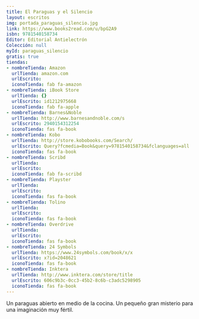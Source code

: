 ```yaml
---
title: El Paraguas y el Silencio
layout: escritos
img: portada_paraguas_silencio.jpg
link: https://www.books2read.com/u/bpG2A9
isbn: 9781540158734
Editor: Editorial Antielectrón
Colección: null
myId: paraguas_silencio
gratis: true
tiendas:
- nombreTienda: Amazon
  urlTienda: amazon.com
  urlEscrito: 
  iconoTienda: fab fa-amazon
- nombreTienda: iBook Store
  urlTienda: {}
  urlEscrito: id1212975668
  iconoTienda: fab fa-apple
- nombreTienda: Barnes&Noble
  urlTienda: http://www.barnesandnoble.com/s
  urlEscrito: 2940154312254
  iconoTienda: fas fa-book
- nombreTienda: Kobo
  urlTienda: http://store.kobobooks.com/Search/
  urlEscrito: Query?fcmedia=Book&query=9781540158734&fclanguages=all
  iconoTienda: fas fa-book
- nombreTienda: Scribd
  urlTienda: 
  urlEscrito: 
  iconoTienda: fab fa-scribd
- nombreTienda: Playster
  urlTienda: 
  urlEscrito: 
  iconoTienda: fas fa-book
- nombreTienda: Tolino
  urlTienda: 
  urlEscrito: 
  iconoTienda: fas fa-book
- nombreTienda: Overdrive
  urlTienda: 
  urlEscrito: 
  iconoTienda: fas fa-book
- nombreTienda: 24 Symbols
  urlTienda: https://www.24symbols.com/book/x/x
  urlEscrito: x?id=2048621
  iconoTienda: fas fa-book
- nombreTienda: Inktera
  urlTienda: http://www.inktera.com/store/title
  urlEscrito: 606c9b3c-0cc3-45b2-8c6b-c3adc5298905
  iconoTienda: fas fa-book
---
```


Un paraguas abierto en medio de la cocina. Un pequeño gran misterio para una imaginación muy fértil.